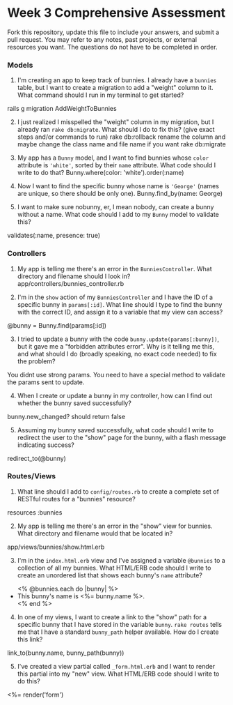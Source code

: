 # Week 3 Comprehensive Assessment

Fork this repository, update this file to include your answers, and submit a pull request. You may refer to any notes, past projects, or external resources you want. The questions do not have to be completed in order.

### Models

1. I'm creating an app to keep track of bunnies. I already have a `bunnies` table, but I want to create a migration to add a "weight" column to it. What command should I run in my terminal to get started?

rails g migration AddWeightToBunnies


2. I just realized I misspelled the "weight" column in my migration, but I already ran `rake db:migrate`. What should I do to fix this? (give exact steps and/or commands to run)
rake db:rollback
rename the column and maybe change the class name and file name if you want
rake db:migrate


3. My app has a `Bunny` model, and I want to find bunnies whose `color` attribute is `'white'`, sorted by their `name` attribute. What code should I write to do that?
Bunny.where(color: 'white').order(:name)


4. Now I want to find the specific bunny whose name is `'George'` (names are unique, so there should be only one).
Bunny.find_by(name: George)


5. I want to make sure nobunny, er, I mean nobody, can create a bunny without a name. What code should I add to my `Bunny` model to validate this?

validates(:name, presence: true)


### Controllers

1. My app is telling me there's an error in the `BunniesController`. What directory and filename should I look in?
app/controllers/bunnies_controller.rb


2. I'm in the `show` action of my `BunniesController` and I have the ID of a specific bunny in `params[:id]`. What line should I type to find the bunny with the correct ID, and assign it to a variable that my view can access?

@bunny = Bunny.find(params[:id])


3. I tried to update a bunny with the code `bunny.update(params[:bunny])`, but it gave me a "forbidden attributes error". Why is it telling me this, and what should I do (broadly speaking, no exact code needed) to fix the problem?

You didnt use strong params. You need to have a special method to validate the params sent to update.


4. When I create or update a bunny in my controller, how can I find out whether the bunny saved successfully?

bunny.new_changed? should return false


5. Assuming my bunny saved successfully, what code should I write to redirect the user to the "show" page for the bunny, with a flash message indicating success?

redirect_to(@bunny)

### Routes/Views

1. What line should I add to `config/routes.rb` to create a complete set of RESTful routes for a "bunnies" resource?

resources :bunnies


2. My app is telling me there's an error in the "show" view for bunnies. What directory and filename would that be located in?

app/views/bunnies/show.html.erb


3. I'm in the `index.html.erb` view and I've assigned a variable `@bunnies` to a collection of all my bunnies. What HTML/ERB code should I write to create an unordered list that shows each bunny's `name` attribute?
<ul>
  <% @bunnies.each do |bunny| %>
    <li>
      This bunny's name is <%= bunny.name %>.
    </li>
  <% end %>
</ul>


4. In one of my views, I want to create a link to the "show" path for a specific bunny that I have stored in the variable `bunny`. `rake routes` tells me that I have a standard `bunny_path` helper available. How do I create this link?

link_to(bunny.name, bunny_path(bunny))


5. I've created a view partial called `_form.html.erb` and I want to render this partial into my "new" view. What HTML/ERB code should I write to do this?

<%= render('form')




